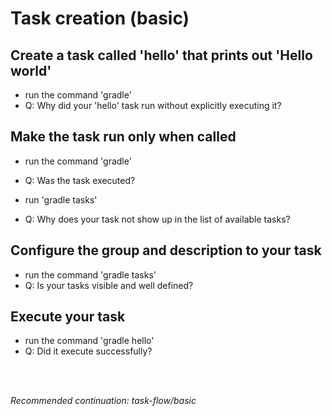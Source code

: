 # Task creation (basic)

## Create a task called 'hello' that prints out 'Hello world'

- run the command 'gradle'
- Q: Why did your 'hello' task run without explicitly executing it?

## Make the task run only when called

- run the command 'gradle'
- Q: Was the task executed?
    
- run 'gradle tasks'
- Q: Why does your task not show up in the list of available tasks?

## Configure the group and description to your task

- run the command 'gradle tasks'
- Q: Is your tasks visible and well defined?
    
## Execute your task

- run the command 'gradle hello'
- Q: Did it execute successfully?

<br>
<br>

_Recommended continuation: *task-flow/basic*_
